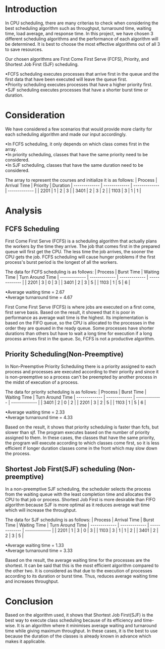 # Introduction

In CPU scheduling, there are many criterias to check when considering the best scheduling algorithm such as throughput, turnaround time, waiting time, load average, and response time. In this project, we have chosen 3 different scheduling algorithms and the performance of each algorithm will be determined. It is best to choose the most effective algorithms out of all 3 to save resources.

Our chosen algorithms are  First Come First Serve (FCFS), Priority, and Shortest Job First (SJF) scheduling.

•FCFS scheduling executes processes that arrive first in the queue and the first data that have been executed will leave the queue first.<br>
•Priority scheduling executes processes that have a higher priority first.<br>
•SJF scheduling executes processes that have a shorter burst time or duration.

# Consideration

We have considered a few scenarios that would provide more clarity for each scheduling algorithm and made our input accordingly.

•In FCFS scheduling, it only depends on which class comes first in the array.<br>
•In priority scheduling, classes that have the same priority need to be considered.<br>
•In SJF scheduling, classes that have the same duration need to be considered.

The array to represent the courses and initialize it is as follows:
| Process | Arrival Time | Priority | Duration
| ------------- | ------------- | ------------- | ------------- |
| 2201 | 1 | 2 | 3 |
| 3401 | 2 | 3 | 2 |
| 1103 | 3 | 1 | 1 |


# Analysis

## FCFS Scheduling

First Come First Serve (FCFS) is a scheduling algorithm that actually plans the workers by the time they arrive. The job that comes first in the prepared queue will first get the CPU. The less time the job arrives, the sooner the CPU gets the job. FCFS scheduling will cause hunger problems if the first process's burst period is the longest of all the workers.

The data for FCFS scheduling is as follows:
| Process | Burst Time | Waiting Time | Turn Around Time
| ------------- | ------------- | ------------- | ------------- |
| 2201 | 3 | 0 | 3 |
| 3401 | 2 | 3 | 5 |
| 1103 | 1 | 5 | 6 |

•Average waiting time = 2.67<br>
•Average turnaround time = 4.67

First Come First Serve (FCFS) is where jobs are executed on a first come, first serve basis. Based on the result, it showed that it is poor in performance as average wait time is the highest. Its implementation is based on the FIFO queue, so the CPU is allocated to the processes in the order they are queued in the ready queue. Some processes have shorter durations than others but have to wait a long time for execution if a long process arrives first in the queue. So, FCFS is not a productive algorithm.

## Priority Scheduling(Non-Preemptive)

In Non-Preemptive Priority Scheduling there is a priority assigned to each process and processes are executed according to their priority and since it is non-preemptive so a process can't be preempted by another process in the midst of execution of a process. 

The data for priority scheduling is as follows:
| Process | Burst Time | Waiting Time | Turn Around Time
| ------------- | ------------- | ------------- | ------------- |
| 3401 | 2 | 0 | 2 |
| 2201 | 3 | 2 | 5 |
| 1103 | 1 | 5 | 6 |

•Average waiting time = 2.33<br>
•Average turnaround time = 4.33

Based on the result, it shows that priority scheduling is faster than fcfs, but slower than sjf. The program executes based on the number of priority assigned to them. In these cases, the classes that have the same priority, the program will execute according to which classes come first, so it is less efficient if longer duration classes come in the front which may slow down the process.

## Shortest Job First(SJF) scheduling (Non-preemptive)

In a non-preemptive SJF scheduling, the scheduler selects the process from the waiting queue with the least completion time and allocates the CPU to that job or process. Shortest Job First is more desirable than FIFO algorithm because SJF is more optimal as it reduces average wait time which will increase the throughput.

The data for SJF scheduling is as follows:
| Process | Arrival Time | Burst Time | Waiting Time | Turn Around Time
| ------------- | ------------- | ------------- | ------------- |
| 2201 | 1 | 3 | 0 | 3 |
| 1103 | 3 | 1 | 1 | 2 |
| 3401 | 2 | 2 | 3 | 5 |

•Average waiting time = 1.33<br>
•Average turnaround time = 3.33

Based on the result, the average waiting time for the processes are the shortest. It can be said that this is the most efficient algorithm compared to the other two. It is considered as that due to the execution of processes according to its duration or burst time. Thus, reduces average waiting time and increases throughput.

# Conclusion

Based on the algorithm used, it shows that Shortest Job First(SJF) is the best way to execute class scheduling because of its efficiency and time-wise. It is an algorithm where it minimises average waiting and turnaround time while giving maximum throughput. In these cases, it is the best to use because the duration of the classes is already known in advance which makes it applicable. 
